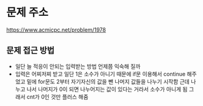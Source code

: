 # 문제 주소 
https://www.acmicpc.net/problem/1978

## 문제 접근 방법 
* 일단 늘 적응이 안되는 입력받는 방법 언제쯤 익숙해 질까 
* 입력은 어찌저찌 받고 일단 1은 소수가 아니기 때문에 if문 이용해서 continue 해주었고  밑에 for문도 2부터 자기자신의 값을 뺀 나머지 값들을 나누기 시작함 근데 나누고 나서 나머지가 0이 되면 나누어지는 값이 있다는 거라서 소수가 아니게 됨 그래서 cnt가 0인 것만 플러스 해줌 